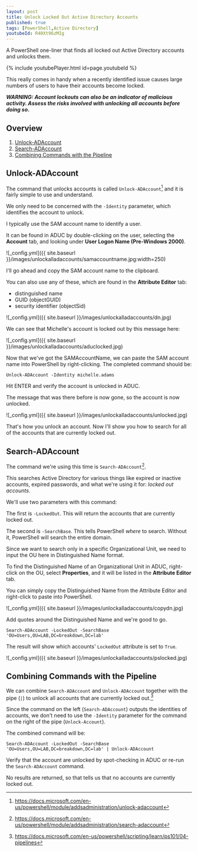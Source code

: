 ```yaml
---
layout: post
title: Unlock Locked Out Active Directory Accounts
published: true
tags: [PowerShell,Active Directory]
youtubeId: R40Xt96zMIg
---
```


A PowerShell one-liner that finds all locked out Active Directory accounts and unlocks them.

{% include youtubePlayer.html id=page.youtubeId %}

This really comes in handy when a recently identified issue causes large numbers of users to have their accounts become locked.

**_WARNING: Account lockouts can also be an indicator of malicious activity. Assess the risks involved with unlocking all accounts before doing so_.**

## Overview

1. [Unlock-ADAccount](#unlock-adaccount)
2. [Search-ADAccount](#search-adaccount)
3. [Combining Commands with the Pipeline](#combining-commands-with-the-pipeline)

## Unlock-ADAccount

The command that unlocks accounts is called `Unlock-ADAccount`[^1] and it is fairly simple to use and understand.

We only need to be concerned with the `-Identity` parameter, which identifies the account to unlock.

I typically use the SAM account name to identify a user.

It can be found in ADUC by double-clicking on the user, selecting the **Account** tab, and looking under **User Logon Name (Pre-Windows 2000)**.

![_config.yml]({{ site.baseurl }}/images/unlockalladaccounts/samaccountname.jpg:width=250)

I'll go ahead and copy the SAM account name to the clipboard.

You can also use any of these, which are found in the **Attribute Editor** tab:

* distinguished name
* GUID (objectGUID)
* security identifier (objectSid)

![_config.yml]({{ site.baseurl }}/images/unlockalladaccounts/dn.jpg)

We can see that Michelle's account is locked out by this message here:

![_config.yml]({{ site.baseurl }}/images/unlockalladaccounts/aduclocked.jpg)

Now that we've got the SAMAccountName, we can paste the SAM account name into PowerShell by right-clicking. The completed command should be:

````posh
Unlock-ADAccount -Identity michelle.adams
````

Hit ENTER and verify the account is unlocked in ADUC.

The message that was there before is now gone, so the account is now unlocked.

![_config.yml]({{ site.baseurl }}/images/unlockalladaccounts/unlocked.jpg)

That's how you unlock an account. Now I'll show you how to search for all of the accounts that are currently locked out.

## Search-ADAccount

The command we're using this time is `Search-ADAccount`[^2].

This searches Active Directory for various things like expired or inactive accounts, expired passwords,
and what we're using it for: _locked out accounts_.

We'll use two parameters with this command:

The first is `-LockedOut`. This will return the accounts that are currently locked out.

The second is `-SearchBase`. This tells PowerShell _where_ to search. Without it, PowerShell will search the entire domain.

Since we want to search only in a specific Organizational Unit, we need to input the OU here in Distinguished Name format.

To find the Distinguished Name of an Organizational Unit in ADUC, right-click on the OU, select **Properties**, and it will be listed in the **Attribute Editor** tab.

You can simply copy the Distinguished Name from the Attribute Editor and right-click to paste into PowerShell.

![_config.yml]({{ site.baseurl }}/images/unlockalladaccounts/copydn.jpg)

Add quotes around the Distinguished Name and we're good to go.

````posh
Search-ADAccount -LockedOut -SearchBase 'OU=Users,OU=LAB,DC=breakdown,DC=lab'
````

The result will show which accounts' `LockedOut` attribute is set to `True`.

![_config.yml]({{ site.baseurl }}/images/unlockalladaccounts/pslocked.jpg)

## Combining Commands with the Pipeline

We can combine `Search-ADAccount` and `Unlock-ADAccount` together with the pipe (` | `) to unlock all accounts that are currently locked out.[^3]

Since the command on the left (`Search-ADAccount`) outputs the identities of accounts, we don't need to use the `-Identity` parameter for the command on the right of the pipe (`Unlock-Account`).

The combined command will be:

````posh
Search-ADAccount -LockedOut -SearchBase 'OU=Users,OU=LAB,DC=breakdown,DC=lab' | Unlock-ADAccount
````

Verify that the account are unlocked by spot-checking in ADUC or re-run the `Search-ADAccount` command.

No results are returned, so that tells us that no accounts are currently locked out.

[^1]: https://docs.microsoft.com/en-us/powershell/module/addsadministration/unlock-adaccount
[^2]: https://docs.microsoft.com/en-us/powershell/module/addsadministration/search-adaccount
[^3]: https://docs.microsoft.com/en-us/powershell/scripting/learn/ps101/04-pipelines
